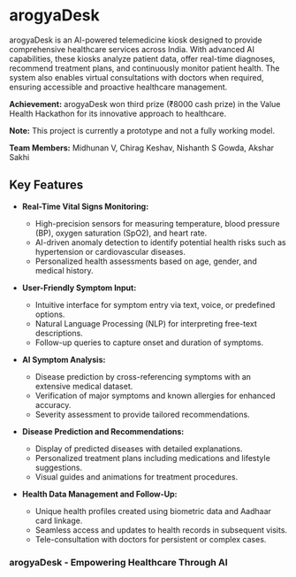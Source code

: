 # arogyaDesk

arogyaDesk is an AI-powered telemedicine kiosk designed to provide comprehensive healthcare services across India. With advanced AI capabilities, these kiosks analyze patient data, offer real-time diagnoses, recommend treatment plans, and continuously monitor patient health. The system also enables virtual consultations with doctors when required, ensuring accessible and proactive healthcare management.

**Achievement:** arogyaDesk won third prize (₹8000 cash prize) in the Value Health Hackathon for its innovative approach to healthcare.

**Note:** This project is currently a prototype and not a fully working model.

**Team Members:** Midhunan V, Chirag Keshav, Nishanth S Gowda, Akshar Sakhi

## Key Features

- **Real-Time Vital Signs Monitoring:**
  - High-precision sensors for measuring temperature, blood pressure (BP), oxygen saturation (SpO2), and heart rate.
  - AI-driven anomaly detection to identify potential health risks such as hypertension or cardiovascular diseases.
  - Personalized health assessments based on age, gender, and medical history.

- **User-Friendly Symptom Input:**
  - Intuitive interface for symptom entry via text, voice, or predefined options.
  - Natural Language Processing (NLP) for interpreting free-text descriptions.
  - Follow-up queries to capture onset and duration of symptoms.

- **AI Symptom Analysis:**
  - Disease prediction by cross-referencing symptoms with an extensive medical dataset.
  - Verification of major symptoms and known allergies for enhanced accuracy.
  - Severity assessment to provide tailored recommendations.

- **Disease Prediction and Recommendations:**
  - Display of predicted diseases with detailed explanations.
  - Personalized treatment plans including medications and lifestyle suggestions.
  - Visual guides and animations for treatment procedures.

- **Health Data Management and Follow-Up:**
  - Unique health profiles created using biometric data and Aadhaar card linkage.
  - Seamless access and updates to health records in subsequent visits.
  - Tele-consultation with doctors for persistent or complex cases.

### arogyaDesk - Empowering Healthcare Through AI
